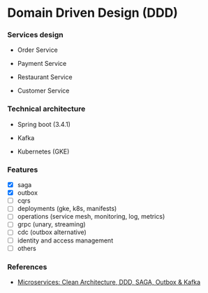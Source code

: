 # Domain Driven Design (DDD)

### Services design

- Order Service

- Payment Service

- Restaurant Service

- Customer Service

### Technical architecture

- Spring boot (3.4.1)

- Kafka

- Kubernetes (GKE)

### Features

- [x] saga
- [x] outbox
- [ ] cqrs
- [ ] deployments (gke, k8s, manifests)
- [ ] operations (service mesh, monitoring, log, metrics)
- [ ] grpc (unary, streaming)
- [ ] cdc (outbox alternative)
- [ ] identity and access management
- [ ] others

### References

- [Microservices: Clean Architecture, DDD, SAGA, Outbox & Kafka](https://www.udemy.com/course/microservices-clean-architecture-ddd-saga-outbox-kafka-kubernetes/?couponCode=ST12MT122624)
